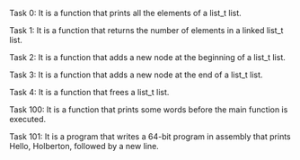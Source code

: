 Task 0: It is a function that prints all the elements of a list_t list.

Task 1: It is a function that returns the number of elements in a linked list_t list.

Task 2: It is a function that adds a new node at the beginning of a list_t list.

Task 3: It is a function that adds a new node at the end of a list_t list.

Task 4: It is a function that frees a list_t list.

Task 100: It is a function that prints some words  before the main function is executed.

Task 101: It is a program that writes a 64-bit program in assembly that prints Hello, Holberton, followed by a new line.
